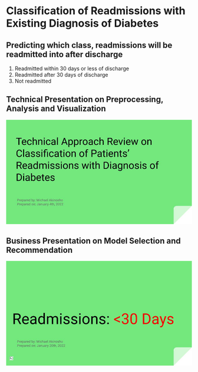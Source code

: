 # Classification of Readmissions with Existing Diagnosis of Diabetes
 <h2>Predicting which class, readmissions will be readmitted into after discharge</h2>
 <ol>
  <li>Readmitted within 30 days or less of discharge</li>
  <li>Readmitted after 30 days of discharge</li>
  <li>Not readmitted</li>
 </ol>
 
 <h2>Technical Presentation on Preprocessing, Analysis and Visualization</h2>
 <a href="/Michael_Akinosho_diabetes_presentation_technical.pdf"><img src="/Presentation Slides Diabetes Readmission - Technical.jpg" alt="First Order" width="min-content" height="min-content"/></a>
 <br>
  <h2>Business Presentation on Model Selection and Recommendation</h2>
 <a href="/Michael_Akinosho_diabetes_presentation_non_technical.pdf"><img src="/Presentation Slides Diabetes Readmission - Non-Technical.jpg" alt="First Order" width="min-content" height="min-content"/></a>

